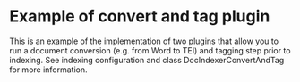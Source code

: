 # Example of convert and tag plugin

This is an example of the implementation of two plugins that allow you to run a document conversion (e.g. from Word to TEI) and tagging step prior to indexing. See indexing configuration and class DocIndexerConvertAndTag for more information.
